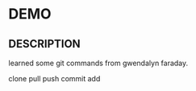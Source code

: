 # DEMO

## DESCRIPTION
learned some git commands from gwendalyn faraday.

clone
pull
push
commit
add

